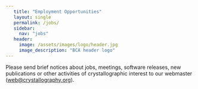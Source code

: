 ```yaml
---
   title: "Employment Opportunities"
   layout: single
   permalink: /jobs/
   sidebar:
     nav: "jobs"
   header:
     image: /assets/images/logo/header.jpg
     image_description: "BCA header logo"
---
```



Please send brief notices about jobs, meetings, software releases, new publications or other activities of crystallographic interest to our webmaster (web@crystallography.org).